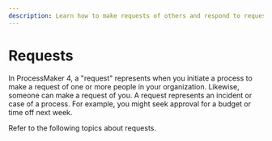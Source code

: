 ```yaml
---
description: Learn how to make requests of others and respond to requests made of you.
---
```


# Requests

In ProcessMaker 4, a "request" represents when you initiate a process to make a request of one or more people in your organization. Likewise, someone can make a request of you. A request represents an incident or case of a process. For example, you might seek approval for a budget or time off next week.

Refer to the following topics about requests.

